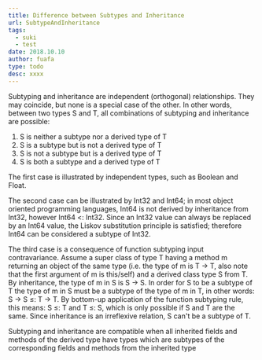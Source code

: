```yaml
---
title: Difference between Subtypes and Inheritance
url: SubtypeAndInheritance
tags:
  - suki
  - test
date: 2018.10.10
author: fuafa
type: todo
desc: xxxx
---
```


Subtyping and inheritance are independent (orthogonal) relationships. They may coincide, but none is a special case of the other. In other words, between two types S and T, all combinations of subtyping and inheritance are possible:

1. S is neither a subtype nor a derived type of T
2. S is a subtype but is not a derived type of T
3. S is not a subtype but is a derived type of T
4. S is both a subtype and a derived type of T

The first case is illustrated by independent types, such as Boolean and Float.

The second case can be illustrated by Int32 and Int64; in most object oriented programming languages, Int64 is not derived by inheritance from Int32, however Int64 <: Int32. Since an Int32 value can always be replaced by an Int64 value, the Liskov substitution principle is satisfied; therefore Int64 can be considered a subtype of Int32.

The third case is a consequence of function subtyping input contravariance. Assume a super class of type T having a method m returning an object of the same type (i.e. the type of m is T → T, also note that the first argument of m is this/self) and a derived class type S from T. By inheritance, the type of m in S is S → S. In order for S to be a subtype of T the type of m in S must be a subtype of the type of m in T, in other words: S → S ≤: T → T. By bottom-up application of the function subtyping rule, this means: S ≤: T and T ≤: S, which is only possible if S and T are the same. Since inheritance is an irreflexive relation, S can't be a subtype of T.

Subtyping and inheritance are compatible when all inherited fields and methods of the derived type have types which are subtypes of the corresponding fields and methods from the inherited type